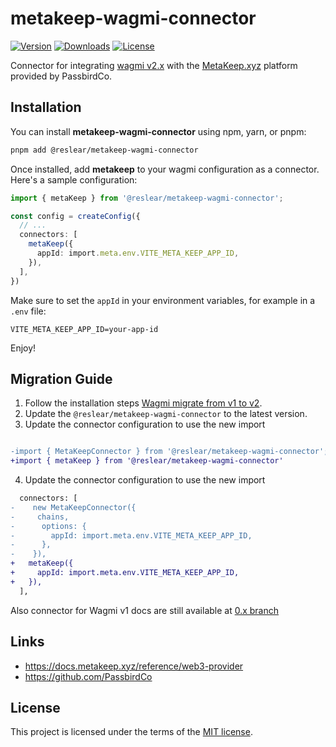 # metakeep-wagmi-connector

[![Version](https://img.shields.io/npm/v/@reslear/metakeep-wagmi-connector)](https://www.npmjs.com/package/@reslear/metakeep-wagmi-connector)
[![Downloads](https://img.shields.io/npm/dt/@reslear/metakeep-wagmi-connector)](https://www.npmjs.com/package/@reslear/metakeep-wagmi-connector)
[![License](https://img.shields.io/npm/l/@reslear/metakeep-wagmi-connector)](https://www.npmjs.com/package/@reslear/metakeep-wagmi-connector)

Connector for integrating [wagmi v2.x](https://wagmi.sh/) with the [MetaKeep.xyz](https://metakeep.xyz/) platform provided by PassbirdCo. 

## Installation

You can install **metakeep-wagmi-connector** using npm, yarn, or pnpm:


```bash
pnpm add @reslear/metakeep-wagmi-connector
```

Once installed, add **metakeep** to your wagmi configuration as a connector. Here's a sample configuration:

```ts
import { metaKeep } from '@reslear/metakeep-wagmi-connector';

const config = createConfig({
  // ...
  connectors: [
    metaKeep({
      appId: import.meta.env.VITE_META_KEEP_APP_ID,
    }),
  ],
})
```

Make sure to set the `appId` in your environment variables, for example in a `.env` file:


```env
VITE_META_KEEP_APP_ID=your-app-id
```

Enjoy!

## Migration Guide


1. Follow the installation steps [Wagmi migrate from v1 to v2](https://wagmi.sh/react/guides/migrate-from-v1-to-v2).
2. Update the `@reslear/metakeep-wagmi-connector` to the latest version.
3. Update the connector configuration to use the new import

```diff

-import { MetaKeepConnector } from '@reslear/metakeep-wagmi-connector';
+import { metaKeep } from '@reslear/metakeep-wagmi-connector'
```

4. Update the connector configuration to use the new import

```diff
  connectors: [
-    new MetaKeepConnector({
-     chains,
-      options: {
-        appId: import.meta.env.VITE_META_KEEP_APP_ID,
-      },
-    }),
+   metaKeep({
+     appId: import.meta.env.VITE_META_KEEP_APP_ID,
+   }),
  ],
```

Also connector for Wagmi v1 docs are still available at [0.x branch](https://github.com/reslear/metakeep-wagmi-connector/tree/0.x)


## Links
- https://docs.metakeep.xyz/reference/web3-provider
- https://github.com/PassbirdCo

## License
This project is licensed under the terms of the [MIT license](LICENSE).
